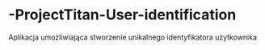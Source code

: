 # -ProjectTitan-User-identification
Aplikacja umożliwiająca stworzenie unikalnego identyfikatora użytkownika 
